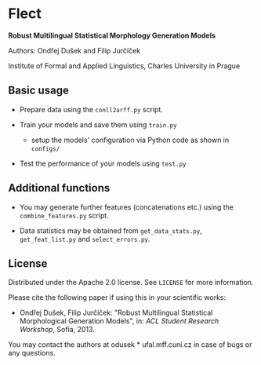 Flect
=====
**Robust Multilingual Statistical Morphology Generation Models**

Authors: Ondřej Dušek and Filip Jurčíček

Institute of Formal and Applied Linguistics, Charles University in Prague

Basic usage
------------

* Prepare data using the `conll2arff.py` script.

* Train your models and save them using `train.py` 
    * setup the models' configuration via Python code as shown in `configs/`

* Test the performance of your models using `test.py`

Additional functions
---------------------

* You may generate further features (concatenations etc.)
    using the `combine_features.py` script.

* Data statistics may be obtained from `get_data_stats.py`,
    `get_feat_list.py` and `select_errors.py`.


License
-------

Distributed under the Apache 2.0 license. See `LICENSE` for more information.

Please cite the following paper if using this in your scientific works:

* Ondřej Dušek, Filip Jurčíček: "Robust Multilingual Statistical Morphological
    Generation Models", in: *ACL Student Research Workshop*, Sofia, 2013.

You may contact the authors at odusek * ufal.mff.cuni.cz in case of
bugs or any questions.
